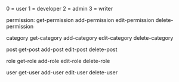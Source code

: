 0 = user
1 = developer
2 = admin
3 = writer

permission:
get-permission
add-permission
edit-permission
delete-permission

category
get-category
add-category
edit-category
delete-category

post
get-post
add-post
edit-post
delete-post

role
get-role
add-role
edit-role
delete-role

user
get-user
add-user
edit-user
delete-user